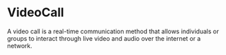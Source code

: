 # VideoCall
A video call is a real-time communication method that allows individuals or groups to interact through live video and audio over the internet or a network. 
